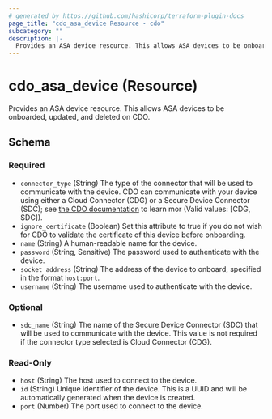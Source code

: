 ```yaml
---
# generated by https://github.com/hashicorp/terraform-plugin-docs
page_title: "cdo_asa_device Resource - cdo"
subcategory: ""
description: |-
  Provides an ASA device resource. This allows ASA devices to be onboarded, updated, and deleted on CDO.
---
```


# cdo_asa_device (Resource)

Provides an ASA device resource. This allows ASA devices to be onboarded, updated, and deleted on CDO.



<!-- schema generated by tfplugindocs -->
## Schema

### Required

- `connector_type` (String) The type of the connector that will be used to communicate with the device. CDO can communicate with your device using either a Cloud Connector (CDG) or a Secure Device Connector (SDC); see [the CDO documentation](https://docs.defenseorchestrator.com/c-connect-cisco-defense-orchestratortor-the-secure-device-connector.html) to learn mor (Valid values: [CDG, SDC]).
- `ignore_certificate` (Boolean) Set this attribute to true if you do not wish for CDO to validate the certificate of this device before onboarding.
- `name` (String) A human-readable name for the device.
- `password` (String, Sensitive) The password used to authenticate with the device.
- `socket_address` (String) The address of the device to onboard, specified in the format `host:port`.
- `username` (String) The username used to authenticate with the device.

### Optional

- `sdc_name` (String) The name of the Secure Device Connector (SDC) that will be used to communicate with the device. This value is not required if the connector type selected is Cloud Connector (CDG).

### Read-Only

- `host` (String) The host used to connect to the device.
- `id` (String) Unique identifier of the device. This is a UUID and will be automatically generated when the device is created.
- `port` (Number) The port used to connect to the device.
